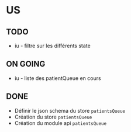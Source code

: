 # US

## TODO

* iu - filtre sur les différents state

## ON GOING

* iu - liste des patientQueue en cours

## DONE

* Définir le json schema du store `patientsQueue`
* Création du store `patientsQueue`
* Création du module api `patientsQueue`
